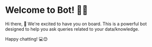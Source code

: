# Welcome to Bot! 🚀🤖

Hi there, 👋 We're excited to have you on board. This is a powerful bot designed to help you ask queries related to your data/knowledge.


Happy chatting! 💻😊

